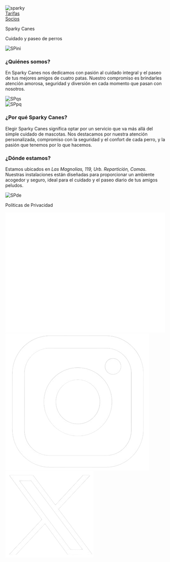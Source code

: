 <body>
    <div class="cabeza">
        <div class="info">
            <div class="logo">
                <img src="IMÁGENES/Sparky Perros.png" alt="sparky">
            </div>
            <div class="encabezado">
                <div class="tarifas">
                    <a href="sptarifas.html">Tarifas</a>
                </div>
                <div class="socios">
                    <a href="spsocios.html">Socios</a>
                </div>
            </div>
        </div>
    </div>
    <div class="contenido">
        <div class="bloque bloque1">
            <div class="b1p">
                <p class="SP">Sparky Canes</p>
                <p class="eslogan">Cuidado y paseo de perros</p>
            </div>
            <div class="imb imb1">
                <img src="IMÁGENES/Schnauzer-miniatura-corriendo.jpg" alt="SPini">
            </div>
        </div>
        <div class="bloque bloque2">
            <div class="b2p">
                <h3>¿Quiénes somos?</h3>
                <p>En Sparky Canes nos dedicamos con pasión al cuidado integral y el paseo de tus 
                    mejores amigos de cuatro patas. Nuestro compromiso es brindarles atención amorosa, 
                    seguridad y diversión en cada momento que pasan con nosotros.
                </p>
            </div>
            <div class="imb imb2">
                <img src="IMÁGENES/dog-running-1.jpg" alt="SPqs">
            </div>
        </div>
        <div class="bloque bloque3">
            <div class="imb imb3">
                <img src="IMÁGENES/Mi-perro-si-esta-sano-y-saludable.jpg" alt="SPpq">
            </div>
            <div class="b3p">
                <h3>¿Por qué Sparky Canes?</h3>
                <p>Elegir Sparky Canes significa optar por un servicio que va más allá del simple 
                    cuidado de mascotas. Nos destacamos por nuestra atención personalizada, compromiso 
                    con la seguridad y el confort de cada perro, y la pasión que tenemos por lo que 
                    hacemos.</p>
            </div>
        </div>
        <div class="bloque bloque4">
            <div class="b4p">
                <h3>¿Dónde estamos?</h3>
                <p>Estamos ubicados en <em>Las Magnolias, 119, Urb. Repartición, Comas</em>. Nuestras 
                    instalaciones están diseñadas para proporcionar un ambiente acogedor y seguro, ideal 
                    para el cuidado y el paseo diario de tus amigos peludos.</p>
            </div>
            <div class="imb imb4">
                <img src="IMÁGENES/caseta-perro.jpg" alt="SPde">
            </div>
        </div>
    </div>
    <div class="pie">
        <div class="polpie">
            <p>Políticas de Privacidad</p>
        </div>
        <div class="icpie">
            <a href="https://mail.google.com/mail/u/0/#inbox" target="_blank"><img src="IMÁGENES/gmsp.png" alt="gmsp"></a>
            <a href="https://www.instagram.com/sparky_canes24/" target="_blank"><img src="IMÁGENES/igsp.png" alt="igsp"></a>
            <a href="https://x.com/home" target="_blank"><img src="IMÁGENES/xsp.png" alt="xsp"></a>
        </div>
    </div>
</body>

